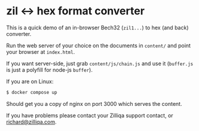 # zil <-> hex format converter

This is a quick demo of an in-browser Bech32 (`zil1...`) to hex (and back) converter.

Run the web server of your choice on the documents in `content/` and point your browser at `index.html`.

If you want server-side, just grab `content/js/chain.js` and use it (`buffer.js` is just a polyfill for node-js `buffer`).

If you are on Linux:

```sh
$ docker compose up
```

Should get you a copy of nginx on port 3000 which serves the content.

If you have problems please contact your Zilliqa support contact, or [richard@zilliqa.com](mailto:richard@zilliqa.com).
